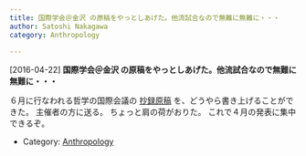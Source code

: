 ```yaml
---
title: 国際学会＠金沢 の原稿をやっとしあげた。他流試合なので無難に無難に・・・
author: Satoshi Nakagawa
category: Anthropology

---
```


[2016-04-22] **国際学会＠金沢 の原稿をやっとしあげた。他流試合なので無難に無難に・・・** 

 ６月に行なわれる哲学の国際会議の
[抄録原稿](/~satoshi/anthrop/works/paper-2/mbeo.html)
を、どうやら書き上げることができた。
主催者の方に送る。
ちょっと肩の荷がおりた。
これで４月の発表に集中できるぞ。

- Category: [Anthropology](https://merapano.github.io/categories.html#Anthropology)


